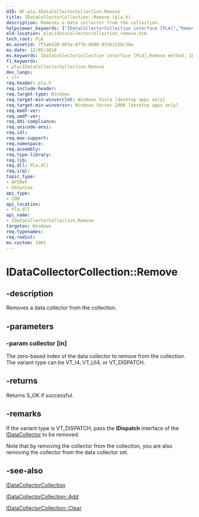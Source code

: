 ```yaml
---
UID: NF:pla.IDataCollectorCollection.Remove
title: IDataCollectorCollection::Remove (pla.h)
description: Removes a data collector from the collection.helpviewer_keywords: ["IDataCollectorCollection interface [PLA]","Remove method","IDataCollectorCollection.Remove","IDataCollectorCollection::Remove","Remove","Remove method [PLA]","Remove method [PLA]","IDataCollectorCollection interface","base.idatacollectorcollection_remove","pla.idatacollectorcollection_remove","pla/IDataCollectorCollection::Remove"]
old-location: pla\idatacollectorcollection_remove.htm
tech.root: PLA
ms.assetid: 7f5a6d20-d65a-477b-8886-8536315bc36e
ms.date: 12/05/2018
ms.keywords: IDataCollectorCollection interface [PLA],Remove method, IDataCollectorCollection.Remove, IDataCollectorCollection::Remove, Remove, Remove method [PLA], Remove method [PLA],IDataCollectorCollection interface, base.idatacollectorcollection_remove, pla.idatacollectorcollection_remove, pla/IDataCollectorCollection::Remove
f1_keywords:
- pla/IDataCollectorCollection.Remove
dev_langs:
- c++
req.header: pla.h
req.include-header: 
req.target-type: Windows
req.target-min-winverclnt: Windows Vista [desktop apps only]
req.target-min-winversvr: Windows Server 2008 [desktop apps only]
req.kmdf-ver: 
req.umdf-ver: 
req.ddi-compliance: 
req.unicode-ansi: 
req.idl: 
req.max-support: 
req.namespace: 
req.assembly: 
req.type-library: 
req.lib: 
req.dll: Pla.dll
req.irql: 
topic_type:
- APIRef
- kbSyntax
api_type:
- COM
api_location:
- Pla.dll
api_name:
- IDataCollectorCollection.Remove
targetos: Windows
req.typenames: 
req.redist: 
ms.custom: 19H1
---
```


# IDataCollectorCollection::Remove


## -description


Removes a data collector from the collection.


## -parameters




### -param collector [in]

The zero-based index of the data collector to remove from the collection. The variant type can be VT_I4, VT_UI4, or VT_DISPATCH.


## -returns



Returns S_OK if successful.




## -remarks



If the variant type is VT_DISPATCH, pass the <b>IDispatch</b> interface of the <a href="https://docs.microsoft.com/previous-versions/windows/desktop/api/pla/nn-pla-idatacollector">IDataCollector</a> to be removed.

Note that by removing the collector from the collection, you are also removing the collector from the data collector set.




## -see-also




<a href="https://docs.microsoft.com/previous-versions/windows/desktop/api/pla/nn-pla-idatacollectorcollection">IDataCollectorCollection</a>



<a href="https://docs.microsoft.com/previous-versions/windows/desktop/api/pla/nf-pla-idatacollectorcollection-add">IDataCollectorCollection::Add</a>



<a href="https://docs.microsoft.com/previous-versions/windows/desktop/api/pla/nf-pla-idatacollectorcollection-clear">IDataCollectorCollection::Clear</a>
 

 

